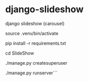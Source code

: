 # django-slideshow
django slideshow (carousel)


source .venv/bin/activate

pip install -r requirements.txt

cd SlideShow

./manage.py createsuperuser

./manage.py runserver```

